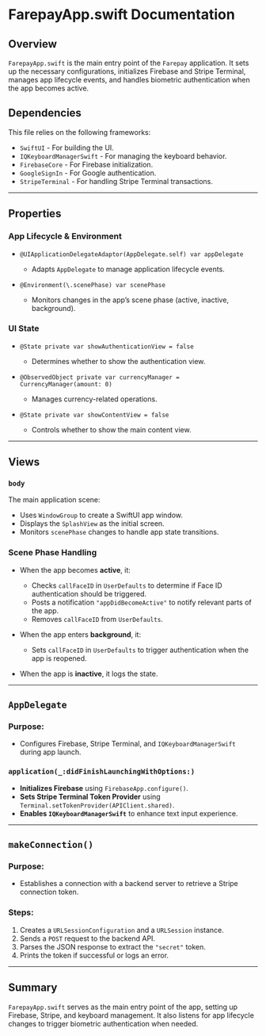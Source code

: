 # FarepayApp.swift Documentation

## Overview
`FarepayApp.swift` is the main entry point of the `Farepay` application. It sets up the necessary configurations, initializes Firebase and Stripe Terminal, manages app lifecycle events, and handles biometric authentication when the app becomes active.

## Dependencies
This file relies on the following frameworks:
- `SwiftUI` - For building the UI.
- `IQKeyboardManagerSwift` - For managing the keyboard behavior.
- `FirebaseCore` - For Firebase initialization.
- `GoogleSignIn` - For Google authentication.
- `StripeTerminal` - For handling Stripe Terminal transactions.

---

## Properties

### **App Lifecycle & Environment**
- `@UIApplicationDelegateAdaptor(AppDelegate.self) var appDelegate`  
  - Adapts `AppDelegate` to manage application lifecycle events.

- `@Environment(\.scenePhase) var scenePhase`  
  - Monitors changes in the app’s scene phase (active, inactive, background).

### **UI State**
- `@State private var showAuthenticationView = false`  
  - Determines whether to show the authentication view.

- `@ObservedObject private var currencyManager = CurrencyManager(amount: 0)`  
  - Manages currency-related operations.

- `@State private var showContentView = false`  
  - Controls whether to show the main content view.

---

## Views

### `body`
The main application scene:
- Uses `WindowGroup` to create a SwiftUI app window.
- Displays the `SplashView` as the initial screen.
- Monitors `scenePhase` changes to handle app state transitions.

### Scene Phase Handling
- When the app becomes **active**, it:
  - Checks `callFaceID` in `UserDefaults` to determine if Face ID authentication should be triggered.
  - Posts a notification `"appDidBecomeActive"` to notify relevant parts of the app.
  - Removes `callFaceID` from `UserDefaults`.

- When the app enters **background**, it:
  - Sets `callFaceID` in `UserDefaults` to trigger authentication when the app is reopened.

- When the app is **inactive**, it logs the state.

---

## `AppDelegate`
### Purpose:
- Configures Firebase, Stripe Terminal, and `IQKeyboardManagerSwift` during app launch.

### `application(_:didFinishLaunchingWithOptions:)`
- **Initializes Firebase** using `FirebaseApp.configure()`.
- **Sets Stripe Terminal Token Provider** using `Terminal.setTokenProvider(APIClient.shared)`.
- **Enables `IQKeyboardManagerSwift`** to enhance text input experience.

---

## `makeConnection()`
### Purpose:
- Establishes a connection with a backend server to retrieve a Stripe connection token.

### Steps:
1. Creates a `URLSessionConfiguration` and a `URLSession` instance.
2. Sends a `POST` request to the backend API.
3. Parses the JSON response to extract the `"secret"` token.
4. Prints the token if successful or logs an error.

---

## Summary
`FarepayApp.swift` serves as the main entry point of the app, setting up Firebase, Stripe, and keyboard management. It also listens for app lifecycle changes to trigger biometric authentication when needed.


